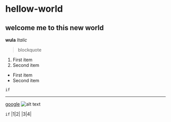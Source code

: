 # hellow-world
## welcome me to this new world
**wula**
*Italic*
>blockquote
1. First item
2. Second item

- First item
- Second item

`if`

---

[google](http://www.google.com)
![alt text](image.jpg)

```if```
|1|2|
|3|4|
